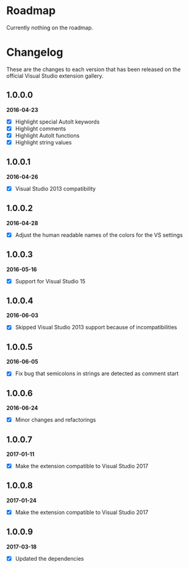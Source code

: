# Roadmap

Currently nothing on the roadmap.

# Changelog

These are the changes to each version that has been released
on the official Visual Studio extension gallery.

## 1.0.0.0

**2016-04-23**

- [x] Highlight special AutoIt keywords
- [x] Highlight comments
- [x] Highlight AutoIt functions
- [x] Highlight string values

## 1.0.0.1

**2016-04-26**

- [x] Visual Studio 2013 compatibility

## 1.0.0.2

**2016-04-28**

- [x] Adjust the human readable names of the colors for the VS settings 

## 1.0.0.3

**2016-05-16**

- [x] Support for Visual Studio 15 

## 1.0.0.4

**2016-06-03**

- [x] Skipped Visual Studio 2013 support because of incompatibilities

## 1.0.0.5

**2016-06-05**

- [x] Fix bug that semicolons in strings are detected as comment start

## 1.0.0.6

**2016-06-24**

- [x] Minor changes and refactorings

## 1.0.0.7

**2017-01-11**

- [x] Make the extension compatible to Visual Studio 2017

## 1.0.0.8

**2017-01-24**

- [x] Make the extension compatible to Visual Studio 2017

## 1.0.0.9

**2017-03-18**

- [x] Updated the dependencies

